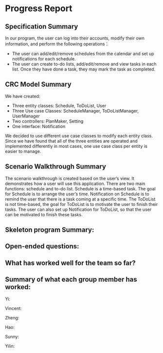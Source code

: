 # Progress Report

## Specification Summary

In our program, the user can log into their accounts, modify their own information, and perform the following operations：
* The user can add/edit/remove schedules from the calendar and set up notifications for each schedule.
* The user can create to-do lists, add/edit/remove and view tasks in each list. Once they have done a task, they may mark the task as completed.

## CRC Model Summary
We have created:
* Three entity classes: Schedule, ToDoList, User
* Three Use case Classes: ScheduleManager, ToDoListManager, UserManager
* Two controllers: PlanMaker, Setting
* One interface: Notification

We decided to use different use case classes to modify each entity class. Since we have found that all of the three entities are operated and implemented differently in most cases, one use case class per entity is easier to manage.

## Scenario Walkthrough Summary
The scenario walkthrough is created based on the user’s view. It demonstrates how a user will use this application.
There are two main functions: schedule and to-do list. Schedule is a time-based task. The goal for Schedule is to arrange the user’s time. Notification on Schedule is to remind the user that there is a task coming at a specific time. The ToDoList is not time-based, the goal for ToDoList is to motivate the user to finish their tasks. The user can also set up Notification for ToDoList, so that the user can be motivated to finish these tasks.

## Skeleton program Summary:

## Open-ended questions:
## What has worked well for the team so far?
## Summary of what each group member has worked:
Yi:

Vincent:

Zheng:

Hao:

Sunny:

Yilin:
